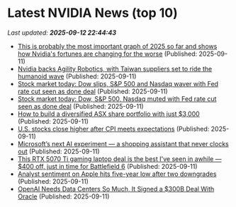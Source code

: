 # Latest NVIDIA News (top 10)
_Last updated: **2025-09-12 22:44:43**_

- [This is probably the most important graph of 2025 so far and shows how Nvidia's fortunes are changing for the worse](https://www.techradar.com/ai-platforms-assistants/chatgpt/this-is-probably-the-most-important-graph-of-2025-so-far-and-shows-how-nvidias-fortunes-are-changing-for-the-worse) (Published: 2025-09-11)
- [Nvidia backs Agility Robotics, with Taiwan suppliers set to ride the humanoid wave](https://www.digitimes.com/news/a20250911PD241/ability-enterprise-nvidia-humanoid-robotics.html) (Published: 2025-09-11)
- [Stock market today: Dow slips, S&P 500 and Nasdaq waver with Fed rate cut seen as done deal](https://finance.yahoo.com/news/live/stock-market-today-dow-slips-sp-500-and-nasdaq-waver-with-fed-rate-cut-seen-as-done-deal-223701392.html) (Published: 2025-09-11)
- [Stock market today: Dow, S&P 500, Nasdaq muted with Fed rate cut seen as done deal](https://finance.yahoo.com/news/live/stock-market-today-dow-sp-500-nasdaq-muted-with-fed-rate-cut-seen-as-done-deal-223701696.html) (Published: 2025-09-11)
- [How to build a diversified ASX share portfolio with just $3,000](https://www.fool.com.au/2025/09/12/how-to-build-a-diversified-asx-share-portfolio-with-just-3000/) (Published: 2025-09-11)
- [U.S. stocks close higher after CPI meets expectations](https://www.thestar.com.my/news/world/2025/09/12/us-stocks-close-higher-after-cpi-meets-expectations) (Published: 2025-09-11)
- [Microsoft’s next AI experiment — a shopping assistant that never clocks out](https://www.windowscentral.com/artificial-intelligence/microsoft-copilot/microsofts-next-ai-experiment-a-shopping-assistant-that-never-clocks-out) (Published: 2025-09-11)
- [This RTX 5070 Ti gaming laptop deal is the best I've seen in awhile — $400 off, just in time for Battlefield 6](https://www.windowscentral.com/hardware/asus/asus-rog-strix-g16-2025-g614-best-buy-deal) (Published: 2025-09-11)
- [Analyst sentiment on Apple hits five-year low after two downgrades](https://macdailynews.com/2025/09/11/analyst-sentiment-on-apple-hits-five-year-low-after-two-downgrades/) (Published: 2025-09-11)
- [OpenAI Needs Data Centers So Much, It Signed a $300B Deal With Oracle](https://www.cnet.com/tech/services-and-software/openai-needs-data-centers-so-much-it-signed-a-300b-deal-with-oracle/) (Published: 2025-09-11)

